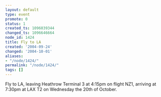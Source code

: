 ```yaml
---
layout: default
type: event
promote: 0
status: 1
created_ts: 1096039344
changed_ts: 1096646664
node_id: 1424
title: Fly to LA
created: '2004-09-24'
changed: '2004-10-01'
aliases:
- "/node/1424/"
permalink: "/node/1424/"
tags: []
---
```

Fly to LA, leaving Heathrow Terminal 3 at 4:15pm on flight NZ1, arriving at 7:30pm at LAX T2 on Wednesday the 20th of October.
